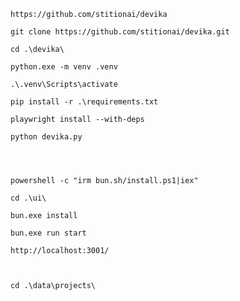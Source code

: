

    https://github.com/stitionai/devika

    git clone https://github.com/stitionai/devika.git

    cd .\devika\

    python.exe -m venv .venv

    .\.venv\Scripts\activate

    pip install -r .\requirements.txt

    playwright install --with-deps

    python devika.py




    powershell -c "irm bun.sh/install.ps1|iex"

    cd .\ui\

    bun.exe install

    bun.exe run start

    http://localhost:3001/



    cd .\data\projects\